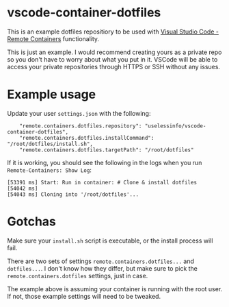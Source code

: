 # vscode-container-dotfiles

This is an example dotfiles repositiory to be used with [Visual Studio Code - Remote Containers](https://code.visualstudio.com/docs/remote/containers#_personalizing-with-dotfile-repositories) functionality.

This is just an example. I would recommend creating yours as a private repo so you don't have to worry about what you put in it. VSCode will be able to access your private repositories through HTTPS or SSH without any issues.

# Example usage

Update your user `settings.json` with the following:

```
    "remote.containers.dotfiles.repository": "uselessinfo/vscode-container-dotfiles",
    "remote.containers.dotfiles.installCommand": "/root/dotfiles/install.sh",
    "remote.containers.dotfiles.targetPath": "/root/dotfiles"
```

If it is working, you should see the following in the logs when you run `Remote-Containers: Show Log`:

```
[53391 ms] Start: Run in container: # Clone & install dotfiles
[54042 ms] 
[54043 ms] Cloning into '/root/dotfiles'...
```

# Gotchas

Make sure your `install.sh` script is executable, or the install process will fail.

There are two sets of settings `remote.containers.dotfiles...` and `dotfiles...`. I don't know how they differ, but make sure to pick the `remote.containers.dotfiles` settings, just in case. 

The example above is assuming your container is running with the root user. If not, those example settings will need to be tweaked.
